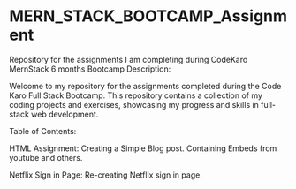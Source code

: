
# MERN_STACK_BOOTCAMP_Assignment
Repository for the assignments I am completing during CodeKaro MernStack 6 months Bootcamp 
Description:

Welcome to my repository for the assignments completed during the Code Karo Full Stack Bootcamp. This repository contains a collection of my coding projects and exercises, showcasing my progress and skills in full-stack web development.

Table of Contents:

HTML Assignment: Creating a Simple Blog post. Containing Embeds from youtube and others.

Netflix Sign in Page: Re-creating Netflix sign in page.
